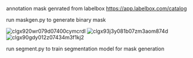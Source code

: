 annotation mask genrated from labelbox https://app.labelbox.com/catalog

run maskgen.py to generate binary mask

![clgx920wr079d07400cymcrdl](https://github.com/Codsssworth/Binary-Segmentation-of-brain/assets/44846718/4c35b7ea-ded1-49c4-a989-32ba4ed7ee13)
![clgx93j3y081b07zm3aom874d](https://github.com/Codsssworth/Binary-Segmentation-of-brain/assets/44846718/d7bbe049-3973-472b-bfc3-90d8d8f18060)
![clgx90gdy012z07434m3f1kj2](https://github.com/Codsssworth/Binary-Segmentation-of-brain/assets/44846718/5b9064f9-7374-4cd8-b1d6-bb3f07fb430c)

run segment.py to train segmentation model for mask generation
